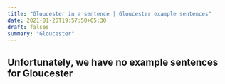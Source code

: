 ```yaml
---
title: "Gloucester in a sentence | Gloucester example sentences"
date: 2021-01-20T19:57:50+05:30
draft: falses
summary: "Gloucester"
---
```

## Unfortunately, we have no example sentences for Gloucester                 
